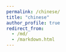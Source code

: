 ```yaml
---
permalink: /chinese/
title: "chinese"
author_profile: true
redirect_from: 
  - /md/
  - /markdown.html
---
```


